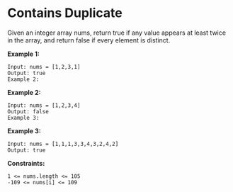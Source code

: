 # Contains Duplicate

Given an integer array nums, return true if any value appears at least twice in the array, and return false if every element is distinct.

 

<b>Example 1:</b>

```
Input: nums = [1,2,3,1]
Output: true
Example 2:
```

<b>Example 2:</b>
```
Input: nums = [1,2,3,4]
Output: false
Example 3:
````

<b>Example 3:</b>
```
Input: nums = [1,1,1,3,3,4,3,2,4,2]
Output: true
```

<b>Constraints:</b>

```
1 <= nums.length <= 105
-109 <= nums[i] <= 109
```